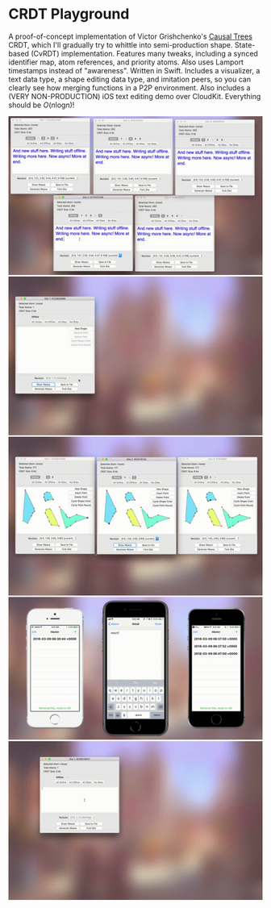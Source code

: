 # CRDT Playground

A proof-of-concept implementation of Victor Grishchenko's [Causal Trees][trees] CRDT, which I'll gradually try to whittle into semi-production shape. State-based (CvRDT) implementation. Features many tweaks, including a synced identifier map, atom references, and priority atoms. Also uses Lamport timestamps instead of "awareness". Written in Swift. Includes a visualizer, a text data type, a shape editing data type, and imitation peers, so you can clearly see how merging functions in a P2P environment. Also includes a (VERY NON-PRODUCTION) iOS text editing demo over CloudKit. Everything should be *O*(*n*log*n*)!

<img src="mac-main.gif" />

<img src="mac-shapes.gif" />

<img src="mac-revisions.gif" />

<img src="iphone.gif" />

<img src="mac-yarns.gif" />

[trees]: http://www.ds.ewi.tudelft.nl/~victor/articles/ctre.pdf
